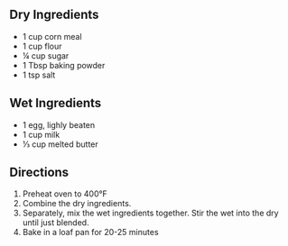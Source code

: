 ---
---

## Dry Ingredients

- 1 cup corn meal
- 1 cup flour
- &frac14; cup sugar
- 1 Tbsp baking powder
- 1 tsp salt

## Wet Ingredients

- 1 egg, lighly beaten
- 1 cup milk
- &#8531; cup melted butter
	
## Directions

1. Preheat oven to 400&#176;F
2. Combine the dry ingredients.
3. Separately, mix the wet ingredients together. Stir the wet into the dry until just blended.
4. Bake in a loaf pan for 20-25 minutes
